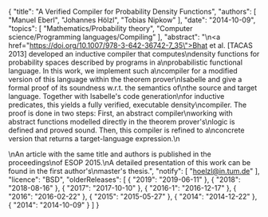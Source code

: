 {
    "title": "A Verified Compiler for Probability Density Functions",
    "authors": [
        "Manuel Eberl",
        "Johannes Hölzl",
        "Tobias Nipkow"
    ],
    "date": "2014-10-09",
    "topics": [
        "Mathematics/Probability theory",
        "Computer science/Programming languages/Compiling"
    ],
    "abstract": "\n<a href=\"https://doi.org/10.1007/978-3-642-36742-7_35\">Bhat et al. [TACAS 2013]</a> developed an inductive compiler that computes\ndensity functions for probability spaces described by programs in a\nprobabilistic functional language. In this work, we implement such a\ncompiler for a modified version of this language within the theorem prover\nIsabelle and give a formal proof of its soundness w.r.t. the semantics of\nthe source and target language.  Together with Isabelle's code generation\nfor inductive predicates, this yields a fully verified, executable density\ncompiler. The proof is done in two steps: First, an abstract compiler\nworking with abstract functions modelled directly in the theorem prover's\nlogic is defined and proved sound.  Then, this compiler is refined to a\nconcrete version that returns a target-language expression.\n<p>\nAn article with the same title and authors is published in the proceedings\nof ESOP 2015.\nA detailed presentation of this work can be found in the first author's\nmaster's thesis.",
    "notify": [
        "hoelzl@in.tum.de"
    ],
    "licence": "BSD",
    "olderReleases": [
        {
            "2019": "2019-06-11"
        },
        {
            "2018": "2018-08-16"
        },
        {
            "2017": "2017-10-10"
        },
        {
            "2016-1": "2016-12-17"
        },
        {
            "2016": "2016-02-22"
        },
        {
            "2015": "2015-05-27"
        },
        {
            "2014": "2014-12-22"
        },
        {
            "2014": "2014-10-09"
        }
    ]
}